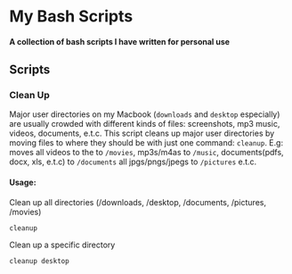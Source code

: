 # My Bash Scripts
#### A collection of bash scripts I have written for personal use

## Scripts

### Clean Up
Major user directories on my Macbook (`downloads` and `desktop` especially) are usually crowded with different kinds of files: screenshots, mp3 music, videos, documents, e.t.c. This script cleans up major user directories by moving files to where they should be with just one command: `cleanup`.
E.g: moves all videos to the to `/movies`, mp3s/m4as to `/music`, documents(pdfs, docx, xls, e.t.c) to `/documents` all jpgs/pngs/jpegs to `/pictures` e.t.c.

#### Usage:
Clean up all directories (/downloads, /desktop, /documents, /pictures, /movies)
``` 
cleanup 
```
Clean up a specific directory
``` 
cleanup desktop 
```
